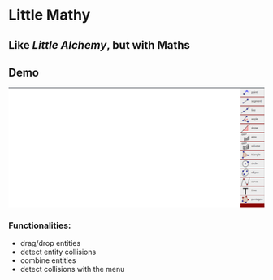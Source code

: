 <h1>Little Mathy</h1>
<h2>Like <i>Little Alchemy</i>, but with <strong>Maths</strong></h2>

<h2>Demo</h2>

![Demo gif](demo.gif)

<h3>Functionalities:</h3>
<ul>
  <li>drag/drop entities</li>
  <li>detect entity collisions</li>
  <li>combine entities</li>
  <li>detect collisions with the menu</li>
</ul>
